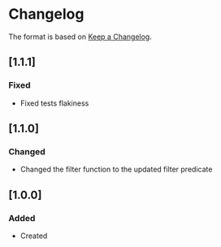 # Changelog
The format is based on [Keep a Changelog](https://keepachangelog.com/en/1.0.0/).

## [1.1.1]
### Fixed
- Fixed tests flakiness

## [1.1.0]
### Changed
- Changed the filter function to the updated filter predicate

## [1.0.0]
### Added
- Created
